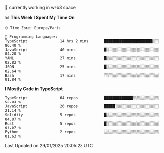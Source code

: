 🔭 currently working in web3 space

<!--START_SECTION:waka-->
📊 **This Week I Spent My Time On** 

```text
🕑︎ Time Zone: Europe/Paris

💬 Programming Languages: 
TypeScript               14 hrs 2 mins       ██████████████████████░░░   86.40 % 
JavaScript               40 mins             █░░░░░░░░░░░░░░░░░░░░░░░░   04.20 % 
YAML                     27 mins             █░░░░░░░░░░░░░░░░░░░░░░░░   02.82 % 
JSON                     25 mins             █░░░░░░░░░░░░░░░░░░░░░░░░   02.64 % 
Bash                     17 mins             ░░░░░░░░░░░░░░░░░░░░░░░░░   01.84 % 
```

**I Mostly Code in TypeScript** 

```text
TypeScript               64 repos            █████████████░░░░░░░░░░░░   52.03 % 
JavaScript               26 repos            █████░░░░░░░░░░░░░░░░░░░░   21.14 % 
Solidity                 5 repos             █░░░░░░░░░░░░░░░░░░░░░░░░   04.07 % 
Rust                     5 repos             █░░░░░░░░░░░░░░░░░░░░░░░░   04.07 % 
Python                   2 repos             ░░░░░░░░░░░░░░░░░░░░░░░░░   01.63 % 
```




 Last Updated on 29/01/2025 20:05:28 UTC
<!--END_SECTION:waka-->
